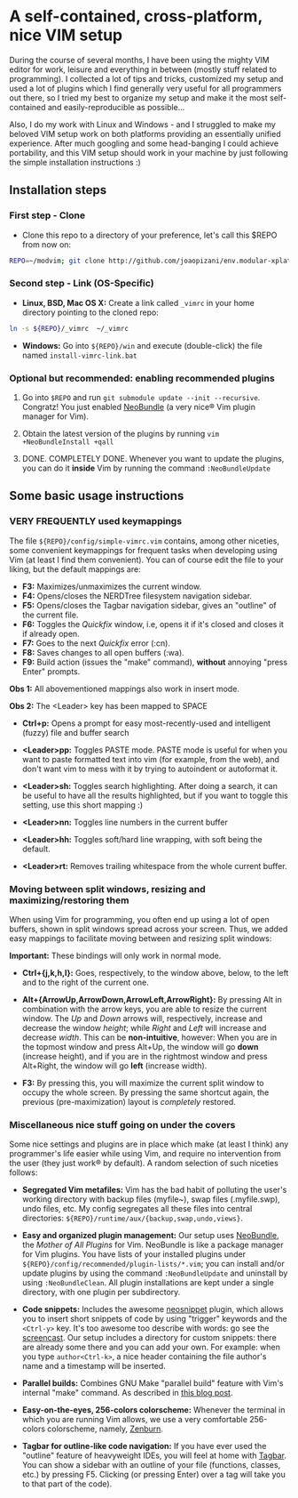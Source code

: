 A self-contained, cross-platform, nice  VIM setup
=================================================
During the course of several months, I have been using the mighty VIM editor for work, leisure and everything in between (mostly stuff related to programming).
I collected a lot of tips and tricks, customized my setup and used a lot of plugins which I find generally very useful for all programmers out there,
so I tried my best to organize my setup and make it the most self-contained and easily-reproducible as possible...

Also, I do my work with Linux and Windows - and I struggled to make my beloved VIM setup work on both platforms providing an essentially unified experience.
After much googling and some head-banging I could achieve portability,
and this VIM setup should work in your machine by just following the simple installation instructions :)


Installation steps
------------------

### First step - Clone
 * Clone this repo to a directory of your preference, let's call this $REPO from now on:

```bash
REPO=~/modvim; git clone http://github.com/joaopizani/env.modular-xplatform-vim-cfg.git $REPO
```

### Second step - Link (OS-Specific) ###

 * **Linux, BSD, Mac OS X:** Create a link called `_vimrc` in your home directory pointing to the cloned repo:

```bash
ln -s ${REPO}/_vimrc  ~/_vimrc
```

 * **Windows:** Go into `${REPO}/win` and execute (double-click) the file named `install-vimrc-link.bat`


### Optional but recommended: enabling recommended plugins

 1. Go into `$REPO` and run `git submodule update --init --recursive`.
    Congratz! You just enabled [NeoBundle](https://github.com/Shougo/neobundle.vim) (a very nice® Vim plugin manager for Vim).

 2. Obtain the latest version of the plugins by running `vim +NeoBundleInstall +qall`

 3. DONE. COMPLETELY DONE.
    Whenever you want to update the plugins, you can do it **inside** Vim by running the command `:NeoBundleUpdate`



Some basic usage instructions
-----------------------------

### VERY FREQUENTLY used keymappings

The file `${REPO}/config/simple-vimrc.vim` contains, among other niceties, some convenient keymappings for frequent tasks when developing using Vim (at least I find them convenient).
You can of course edit the file to your liking, but the default mappings are:

 * **F3:** Maximizes/unmaximizes the current window.
 * **F4:** Opens/closes the NERDTree filesystem navigation sidebar.
 * **F5:** Opens/closes the Tagbar navigation sidebar, gives an "outline" of the current file.
 * **F6:** Toggles the *Quickfix* window, i.e, opens it if it's closed and closes it if already open.
 * **F7:** Goes to the next *Quickfix* error (:cn).
 * **F8:** Saves changes to all open buffers (:wa).
 * **F9:** Build action (issues the "make" command), **without** annoying "press Enter" prompts.

**Obs 1:** All abovementioned mappings also work in insert mode.

**Obs 2:** The \<Leader\> key has been mapped to SPACE

 * **Ctrl+p:** Opens a prompt for easy most-recently-used and intelligent (fuzzy) file and buffer search

 * **\<Leader\>pp:** Toggles PASTE mode.
   PASTE mode is useful for when you want to paste formatted text into vim (for example, from the web),
   and don't want vim to mess with it by trying to autoindent or autoformat it.

 * **\<Leader\>sh:** Toggles search highlighting. After doing a search, it can be useful to have all the results highlighted,
   but if you want to toggle this setting, use this short mapping :)

 * **\<Leader\>nn:** Toggles line numbers in the current buffer

 * **\<Leader\>hh:** Toggles soft/hard line wrapping, with soft being the default.

 * **\<Leader\>rt:** Removes trailing whitespace from the whole current buffer.

### Moving between split windows, resizing and maximizing/restoring them

When using Vim for programming, you often end up using a lot of open buffers, shown in split windows spread across your screen.
Thus, we added easy mappings to facilitate moving between and resizing split windows:

**Important:** These bindings will only work in normal mode.

 * **Ctrl+{j,k,h,l}:** Goes, respectively, to the window above, below, to the left and to the right of the current one.

 * **Alt+{ArrowUp,ArrowDown,ArrowLeft,ArrowRight}:** By pressing Alt in combination with the arrow keys, you are able to resize the current window.
   The *Up* and *Down* arrows will, respectively, increase and decrease the window *height*; while *Right* and *Left* will increase and decrease *width*.
   This can be **non-intuitive**, however: When you are in the topmost window and press Alt+Up, the window will go **down** (increase height),
   and if you are in the rightmost window and press Alt+Right, the window will go **left** (increase width).

 * **F3:** By pressing this, you will maximize the current split window to occupy the whole screen.
   By pressing the same shortcut again, the previous (pre-maximization) layout is _completely_ restored.

### Miscellaneous nice stuff going on under the covers

Some nice settings and plugins are in place which make (at least I think) any programmer's life easier while using Vim,
and require no intervention from the user (they just work® by default).
A random selection of such niceties follows:

 * **Segregated Vim metafiles:** Vim has the bad habit of polluting the user's working directory with backup files (myfile~),
   swap files (.myfile.swp), undo files, etc. My config segregates all these files into central directories: `${REPO}/runtime/aux/{backup,swap,undo,views}`.

 * **Easy and organized plugin management:** Our setup uses [NeoBundle](https://github.com/Shougo/neobundle.vim), the *Mother of All Plugins* for Vim.
   NeoBundle is like a package manager for Vim plugins.
   You have lists of your installed plugins under `${REPO}/config/recommended/plugin-lists/*.vim`;
   you can install and/or update plugins by using the command `:NeoBundleUpdate` and uninstall by using `:NeoBundleClean`.
   All plugin installations are kept under a single directory, with one plugin per subdirectory.

 * **Code snippets:** Includes the awesome [neosnippet](https://github.com/Shougo/neosnippet) plugin,
   which allows you to insert short snippets of code by using "trigger" keywords and the `<Ctrl-y>` key.
   It's too awesome too describe with words: go see the [screencast](http://www.youtube.com/watch?v=TNMjbaimk9g).
   Our setup includes a directory for custom snippets: there are already some there and you can add your own.
   For example: when you type `author<Ctrl-k>`, a nice header containing the file author's name and a timestamp will be inserted.

 * **Parallel builds:** Combines GNU Make "parallel build" feature with Vim's internal "make" command.
   As described in [this blog post](http://joaopizani.hopto.org/en/2012/05/vim-parallel-make).

 * **Easy-on-the-eyes, 256-colors colorscheme:** Whenever the terminal in which you are running Vim allows,
   we use a very comfortable 256-colors colorscheme, namely, [Zenburn](https://github.com/jnurmine/Zenburn).

 * **Tagbar for outline-like code navigation:** If you have ever used the "outline" feature of heavyweight IDEs,
   you will feel at home with [Tagbar](https://github.com/majutsushi/tagbar).
   You can show a sidebar with an outline of your file (functions, classes, etc.) by pressing F5.
   Clicking (or pressing Enter) over a tag will take you to that part of the code).

